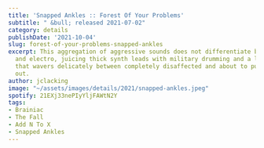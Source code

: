 ```yaml
---
title: 'Snapped Ankles :: Forest Of Your Problems'
subtitle: " &bull; released 2021-07-02"
category: details
publishDate: '2021-10-04'
slug: forest-of-your-problems-snapped-ankles
excerpt: This aggregation of aggressive sounds does not differentiate between rock
  and electro, juicing thick synth leads with military drumming and a lyrical delivery
  that wavers delicately between completely disaffected and about to punch your lights
  out.
author: jclacking
image: "~/assets/images/details/2021/snapped-ankles.jpeg"
spotify: 21EXj33nePIyYljFAWtN2Y
tags:
- Brainiac
- The Fall
- Add N To X
- Snapped Ankles
---
```


